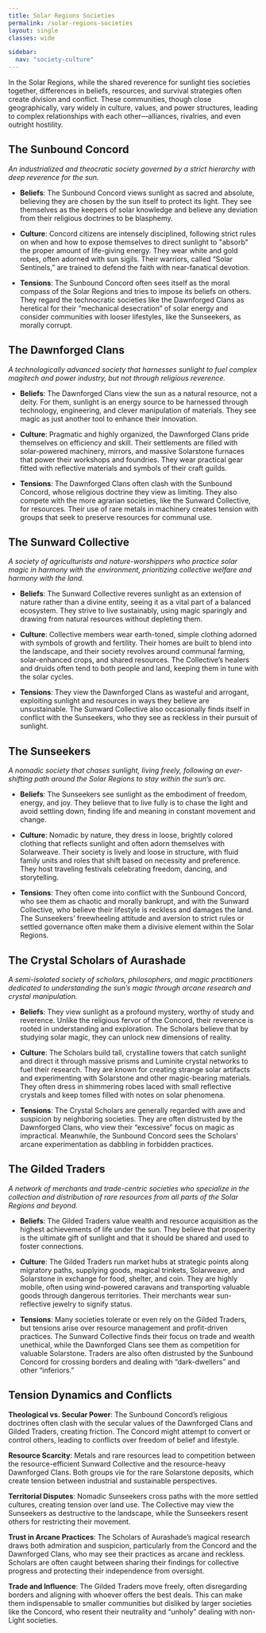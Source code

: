 ```yaml
---
title: Solar Regions Societies
permalink: /solar-regions-societies
layout: single
classes: wide

sidebar:
  nav: "society-culture"
---
```


In the Solar Regions, while the shared reverence for sunlight ties societies together, differences in beliefs, resources, and survival strategies often create division and conflict. These communities, though close geographically, vary widely in culture, values, and power structures, leading to complex relationships with each other—alliances, rivalries, and even outright hostility.

## The Sunbound Concord
*An industrialized and theocratic society governed by a strict hierarchy with deep reverence for the sun.*

- **Beliefs**:
  The Sunbound Concord views sunlight as sacred and absolute, believing they are chosen by the sun itself to protect its light. They see themselves as the keepers of solar knowledge and believe any deviation from their religious doctrines to be blasphemy.

- **Culture**:
  Concord citizens are intensely disciplined, following strict rules on when and how to expose themselves to direct sunlight to "absorb" the proper amount of life-giving energy. They wear white and gold robes, often adorned with sun sigils. Their warriors, called “Solar Sentinels,” are trained to defend the faith with near-fanatical devotion.

- **Tensions**:
  The Sunbound Concord often sees itself as the moral compass of the Solar Regions and tries to impose its beliefs on others. They regard the technocratic societies like the Dawnforged Clans as heretical for their “mechanical desecration” of solar energy and consider communities with looser lifestyles, like the Sunseekers, as morally corrupt.

## The Dawnforged Clans
*A technologically advanced society that harnesses sunlight to fuel complex magitech and power industry, but not through religious reverence.*

- **Beliefs**:
  The Dawnforged Clans view the sun as a natural resource, not a deity. For them, sunlight is an energy source to be harnessed through technology, engineering, and clever manipulation of materials. They see magic as just another tool to enhance their innovation.

- **Culture**:
  Pragmatic and highly organized, the Dawnforged Clans pride themselves on efficiency and skill. Their settlements are filled with solar-powered machinery, mirrors, and massive Solarstone furnaces that power their workshops and foundries. They wear practical gear fitted with reflective materials and symbols of their craft guilds.

- **Tensions**:
  The Dawnforged Clans often clash with the Sunbound Concord, whose religious doctrine they view as limiting. They also compete with the more agrarian societies, like the Sunward Collective, for resources. Their use of rare metals in machinery creates tension with groups that seek to preserve resources for communal use.

## The Sunward Collective
*A society of agriculturists and nature-worshippers who practice solar magic in harmony with the environment, prioritizing collective welfare and harmony with the land.*

- **Beliefs**:
  The Sunward Collective reveres sunlight as an extension of nature rather than a divine entity, seeing it as a vital part of a balanced ecosystem. They strive to live sustainably, using magic sparingly and drawing from natural resources without depleting them.

- **Culture**:
  Collective members wear earth-toned, simple clothing adorned with symbols of growth and fertility. Their homes are built to blend into the landscape, and their society revolves around communal farming, solar-enhanced crops, and shared resources. The Collective’s healers and druids often tend to both people and land, keeping them in tune with the solar cycles.

- **Tensions**:
  They view the Dawnforged Clans as wasteful and arrogant, exploiting sunlight and resources in ways they believe are unsustainable. The Sunward Collective also occasionally finds itself in conflict with the Sunseekers, who they see as reckless in their pursuit of sunlight.

## The Sunseekers
*A nomadic society that chases sunlight, living freely, following an ever-shifting path around the Solar Regions to stay within the sun’s arc.*

- **Beliefs**:
  The Sunseekers see sunlight as the embodiment of freedom, energy, and joy. They believe that to live fully is to chase the light and avoid settling down, finding life and meaning in constant movement and change.

- **Culture**:
  Nomadic by nature, they dress in loose, brightly colored clothing that reflects sunlight and often adorn themselves with Solarweave. Their society is lively and loose in structure, with fluid family units and roles that shift based on necessity and preference. They host traveling festivals celebrating freedom, dancing, and storytelling.

- **Tensions**:
  They often come into conflict with the Sunbound Concord, who see them as chaotic and morally bankrupt, and with the Sunward Collective, who believe their lifestyle is reckless and damages the land. The Sunseekers’ freewheeling attitude and aversion to strict rules or settled governance often make them a divisive element within the Solar Regions.

## The Crystal Scholars of Aurashade
*A semi-isolated society of scholars, philosophers, and magic practitioners dedicated to understanding the sun’s magic through arcane research and crystal manipulation.*

- **Beliefs**:
  They view sunlight as a profound mystery, worthy of study and reverence. Unlike the religious fervor of the Concord, their reverence is rooted in understanding and exploration. The Scholars believe that by studying solar magic, they can unlock new dimensions of reality.

- **Culture**:
  The Scholars build tall, crystalline towers that catch sunlight and direct it through massive prisms and Luminite crystal networks to fuel their research. They are known for creating strange solar artifacts and experimenting with Solarstone and other magic-bearing materials. They often dress in shimmering robes laced with small reflective crystals and keep tomes filled with notes on solar phenomena.

- **Tensions**:
  The Crystal Scholars are generally regarded with awe and suspicion by neighboring societies. They are often distrusted by the Dawnforged Clans, who view their “excessive” focus on magic as impractical. Meanwhile, the Sunbound Concord sees the Scholars’ arcane experimentation as dabbling in forbidden practices.

## The Gilded Traders
*A network of merchants and trade-centric societies who specialize in the collection and distribution of rare resources from all parts of the Solar Regions and beyond.*

- **Beliefs**:
  The Gilded Traders value wealth and resource acquisition as the highest achievements of life under the sun. They believe that prosperity is the ultimate gift of sunlight and that it should be shared and used to foster connections.

- **Culture**:
  The Gilded Traders run market hubs at strategic points along migratory paths, supplying goods, magical trinkets, Solarweave, and Solarstone in exchange for food, shelter, and coin. They are highly mobile, often using wind-powered caravans and transporting valuable goods through dangerous territories. Their merchants wear sun-reflective jewelry to signify status.

- **Tensions**:
  Many societies tolerate or even rely on the Gilded Traders, but tensions arise over resource management and profit-driven practices. The Sunward Collective finds their focus on trade and wealth unethical, while the Dawnforged Clans see them as competition for valuable Solarstone. Traders are also often distrusted by the Sunbound Concord for crossing borders and dealing with “dark-dwellers” and other “inferiors.”

## Tension Dynamics and Conflicts
**Theological vs. Secular Power**: The Sunbound Concord’s religious doctrines often clash with the secular values of the Dawnforged Clans and Gilded Traders, creating friction. The Concord might attempt to convert or control others, leading to conflicts over freedom of belief and lifestyle.

**Resource Scarcity**: Metals and rare resources lead to competition between the resource-efficient Sunward Collective and the resource-heavy Dawnforged Clans. Both groups vie for the rare Solarstone deposits, which create tension between industrial and sustainable perspectives.

**Territorial Disputes**: Nomadic Sunseekers cross paths with the more settled cultures, creating tension over land use. The Collective may view the Sunseekers as destructive to the landscape, while the Sunseekers resent others for restricting their movement.

**Trust in Arcane Practices**: The Scholars of Aurashade’s magical research draws both admiration and suspicion, particularly from the Concord and the Dawnforged Clans, who may see their practices as arcane and reckless. Scholars are often caught between sharing their findings for collective progress and protecting their independence from oversight.

**Trade and Influence**: The Gilded Traders move freely, often disregarding borders and aligning with whoever offers the best deals. This can make them indispensable to smaller communities but disliked by larger societies like the Concord, who resent their neutrality and “unholy” dealing with non-Light societies.
